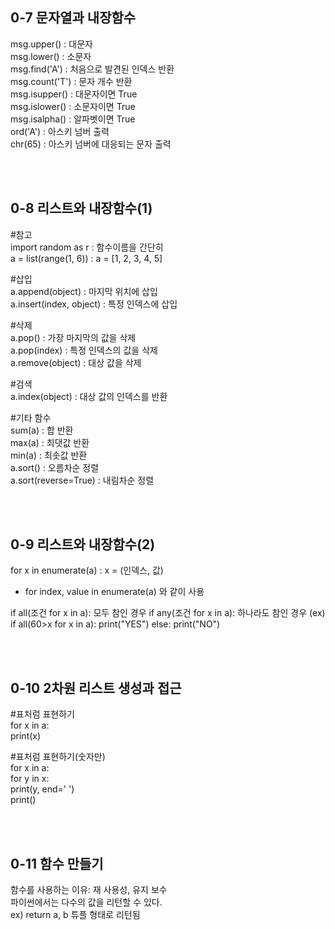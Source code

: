 ## 0-7 문자열과 내장함수 

msg.upper() : 대문자  
msg.lower() : 소문자  
msg.find('A') : 처음으로 발견된 인덱스 반환  
msg.count('T') :  문자 개수 반환  
msg.isupper() : 대문자이면 True  
msg.islower() : 소문자이면 True  
msg.isalpha() : 알파벳이면 True  
ord('A') : 아스키 넘버 출력  
chr(65) : 아스키 넘버에 대응되는 문자 출력  
  
<br>
<br>

## 0-8 리스트와 내장함수(1) 

#참고  
import random as r : 함수이름을 간단히  
a = list(range(1, 6)) : a = [1, 2, 3, 4, 5]  

#삽입  
a.append(object) : 마지막 위치에 삽입  
a.insert(index, object) : 특정 인덱스에 삽입  

#삭제  
a.pop() : 가장 마지막의 값을 삭제  
a.pop(index) : 특정 인덱스의 값을 삭제  
a.remove(object) : 대상 값을 삭제  

#검색  
a.index(object) : 대상 값의 인덱스를 반환   

#기타 함수  
sum(a) : 합 반환   
max(a) : 최댓값 반환  
min(a) : 최솟값 반환   
a.sort() : 오름차순 정렬  
a.sort(reverse=True) : 내림차순 정렬   

<br>
<br>

## 0-9 리스트와 내장함수(2)

for x in enumerate(a) : x = (인덱스, 값)  
- for index, value in enumerate(a) 와 같이 사용

if all(조건 for x in a): 모두 참인 경우
if any(조건 for x in a): 하나라도 참인 경우
(ex)
if all(60>x for x in a):
	print("YES")
else:
	print("NO") 

<br>
<br>

## 0-10 2차원 리스트 생성과 접근


#표처럼 표현하기  
for x in a:  
	print(x)  

#표처럼 표현하기(숫자만)  
for x in a:  
	for y in x:  
		print(y, end=' ')  
	print()  


<br>
<br>

## 0-11 함수 만들기

함수를 사용하는 이유: 재 사용성, 유지 보수     
파이썬에서는 다수의 값을 리턴할 수 있다.   
ex) return a, b 튜플 형태로 리턴됨  
